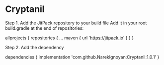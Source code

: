 # Cryptanil

Step 1. Add the JitPack repository to your build file
Add it in your root build.gradle at the end of repositories:

allprojects {
		repositories {
			...
			maven { url 'https://jitpack.io' }
		}
	}

 Step 2. Add the dependency

 dependencies {
	        implementation 'com.github.NarekIgnoyan:Cryptanil:1.0.1'
	}
